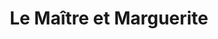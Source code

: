 ---
layout: card_flex_nav
lang: FR
title:  Le Maître et Marguerite
isbn: 9782221221136
cover: /assets/images/FR/MM_FR_003_front.jpg
bcover: /assets/images/FR/MM_FR_003_back.jpg
pubyr: 2018
editor: Ed. Pavillons (r. Laffont) 
acqdt: 07/2019
acqplace: Ajaccio
contrib: P
---